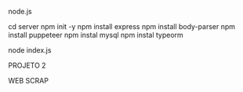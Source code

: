 node.js

cd server
npm init -y
npm install express
npm install body-parser
npm install puppeteer
npm instal mysql
npm instal typeorm

node index.js

PROJETO 2

WEB SCRAP

